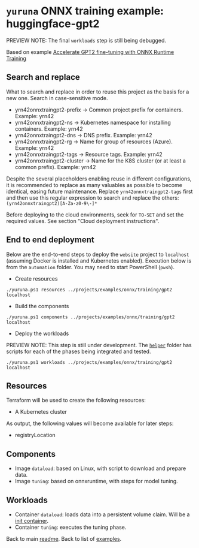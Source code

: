 # `yuruna` ONNX training example: huggingface-gpt2

PREVIEW NOTE: The final `workloads` step is still being debugged.

Based on example [Accelerate GPT2 fine-tuning with ONNX Runtime Training](https://github.com/microsoft/onnxruntime-training-examples/tree/master/huggingface-gpt2)

## Search and replace

What to search and replace in order to reuse this project as the basis for a new one. Search in case-sensitive mode.

- yrn42onnxtraingpt2-prefix -> Common project prefix for containers. Example: yrn42
- yrn42onnxtraingpt2-ns -> Kubernetes namespace for installing containers. Example: yrn42
- yrn42onnxtraingpt2-dns -> DNS prefix. Example: yrn42
- yrn42onnxtraingpt2-rg -> Name for group of resources (Azure). Example: yrn42
- yrn42onnxtraingpt2-tags -> Resource tags. Example: yrn42
- yrn42onnxtraingpt2-cluster -> Name for the K8S cluster (or at least a common prefix). Example: yrn42

Despite the several placeholders enabling reuse in different configurations, it is recommended to replace as many valuables as possible to become identical, easing future maintenance. Replace `yrn42onnxtraingpt2-tags` first and then use this regular expression to search and replace the others:  `(yrn42onnxtraingpt2)[A-Za-z0-9\-]*`

Before deploying to the cloud environments, seek for `TO-SET` and set the required values. See section "Cloud deployment instructions".

## End to end deployment

Below are the end-to-end steps to deploy the `website` project to `localhost` (assuming Docker is installed and Kubernetes enabled). Execution below is from the `automation` folder. You may need to start PowerShell (`pwsh`).

- Create resources

```shell
./yuruna.ps1 resources ../projects/examples/onnx/training/gpt2 localhost
```

- Build the components

```shell
./yuruna.ps1 components ../projects/examples/onnx/training/gpt2 localhost
```

- Deploy the  workloads

PREVIEW NOTE: This step is still under development. The [`helper`](./workloads/helper/) folder has scripts for each of the phases being integrated and tested.

```shell
./yuruna.ps1 workloads ../projects/examples/onnx/training/gpt2 localhost
```

## Resources

Terraform will be used to create the following resources:

- A Kubernetes cluster

As output, the following values will become available for later steps:

- registryLocation

## Components

- Image `dataload`: based on Linux, with script to download and prepare data.
- Image `tuning`: based on onnxruntime, with steps for model tuning.

## Workloads

- Container `dataload`: loads data into a persistent volume claim. Will be a [init container](https://kubernetes.io/docs/concepts/workloads/pods/init-containers/).
- Container `tuning`: executes the tuning phase.

Back to main [readme](../../../../../README.md). Back to list of [examples](../../../README.md).
